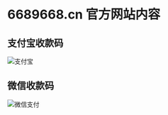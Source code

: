 # 6689668.cn 官方网站内容

## 支付宝收款码
![支付宝](https://thumbnail0.baidupcs.com/thumbnail/99ae0b9bab0d29c808edd85e381ce0fe?fid=2203875082-250528-498662725282193&time=1520557200&rt=sh&sign=FDTAER-DCb740ccc5511e5e8fedcff06b081203-oFlLRN%2Bf7YvZJbSoKEpyxW1276E%3D&expires=8h&chkv=0&chkbd=0&chkpc=&dp-logid=1563237906232446822&dp-callid=0&size=c710_u400&quality=100&vuk=-&ft=video)

## 微信收款码
![微信支付](https://thumbnail0.baidupcs.com/thumbnail/f4fc7048dc369a94b36bc789312b4aa9?fid=2203875082-250528-655265910624888&time=1520557200&rt=sh&sign=FDTAER-DCb740ccc5511e5e8fedcff06b081203-nTd3zEB9da67OXh0C7GAELIpIR0%3D&expires=8h&chkv=0&chkbd=0&chkpc=&dp-logid=1563251484554011783&dp-callid=0&size=c710_u400&quality=100&vuk=-&ft=video)

